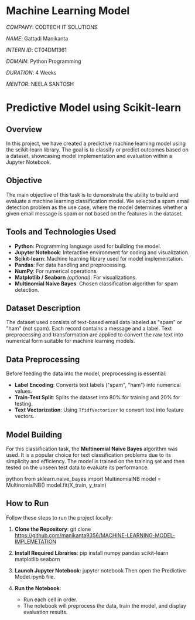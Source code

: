 # Machine Learning Model

*COMPANY*: CODTECH IT SOLUTIONS

*NAME*: Gattadi Manikanta

*INTERN ID*: CT04DM1361

*DOMAIN*: Python Programming

*DURATION*: 4 Weeks

*MENTOR*: NEELA SANTOSH

# Predictive Model using Scikit-learn

## Overview

In this project, we have created a predictive machine learning model using the scikit-learn library. The goal is to classify or predict outcomes based on a dataset, showcasing model implementation and evaluation within a Jupyter Notebook.

## Objective

The main objective of this task is to demonstrate the ability to build and evaluate a machine learning classification model. We selected a spam email detection problem as the use case, where the model determines whether a given email message is spam or not based on the features in the dataset.

## Tools and Technologies Used

- **Python**: Programming language used for building the model.
- **Jupyter Notebook**: Interactive environment for coding and visualization.
- **Scikit-learn**: Machine learning library used for model implementation.
- **Pandas**: For data handling and preprocessing.
- **NumPy**: For numerical operations.
- **Matplotlib / Seaborn** *(optional)*: For visualizations.
- **Multinomial Naive Bayes**: Chosen classification algorithm for spam detection.

## Dataset Description

The dataset used consists of text-based email data labeled as "spam" or "ham" (not spam). Each record contains a message and a label. Text preprocessing and transformation are applied to convert the raw text into numerical form suitable for machine learning models.

## Data Preprocessing

Before feeding the data into the model, preprocessing is essential:
- **Label Encoding**: Converts text labels ("spam", "ham") into numerical values.
- **Train-Test Split**: Splits the dataset into 80% for training and 20% for testing.
- **Text Vectorization**: Using `TfidfVectorizer` to convert text into feature vectors.

## Model Building

For this classification task, the **Multinomial Naive Bayes** algorithm was used. It is a popular choice for text classification problems due to its simplicity and efficiency. The model is trained on the training set and then tested on the unseen test data to evaluate its performance.

python
from sklearn.naive_bayes import MultinomialNB
model = MultinomialNB()
model.fit(X_train, y_train)

## How to Run

Follow these steps to run the project locally:

1. **Clone the Repository**:
   git clone https://github.com/manikanta9356/MACHINE-LEARNING-MODEL-IMPLEMETATION

2. **Install Required Libraries**:
   pip install numpy pandas scikit-learn matplotlib seaborn

3. **Launch Jupyter Notebook**:
   jupyter notebook
   Then open the Predictive Model.ipynb file.

4. **Run the Notebook**:
   - Run each cell in order.
   - The notebook will preprocess the data, train the model, and display evaluation results.
